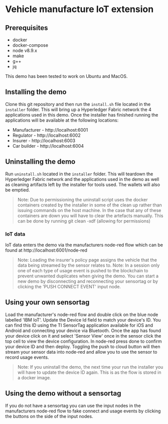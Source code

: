 # Vehicle manufacture IoT extension

## Prerequisites

- docker
- docker-compose
- node v8.9.x
- make
- g++
- jq

This demo has been tested to work on Ubuntu and MacOS.

## Installing the demo

Clone this git repository and then run the `install.sh` file located in the `installer` folder. This will bring up a Hyperledger Fabric network the 4 applications used in this demo. Once the installer has finished running the applications will be available at the following locations:

- Manufacturer - http://localhost:6001
- Regulator - http://localhost:6002
- Insurer - http://localhost:6003
- Car builder - http://localhost:6004

## Uninstalling the demo
Run `uninstall.sh` located in the `installer` folder. This will teardown the Hyperledger Fabric network and the applications used in the demo as well as cleaning artifacts left by the installer for tools used. The wallets will also be emptied.

> Note: Due to permissioning the uninstall script uses the docker containers created by the installer in some of the clean up rather than issuing commands on the host machine. In the case that any of these containers are down you will have to clear the artefacts manually. This can be done by running git clean -xdf (allowing for permissions)

### IoT data

IoT data enters the demo via the manufacturers node-red flow which can be found at http://localhost:6001/node-red

> Note: Loading the insurer's policy page assigns the vehicle that the data being streamed by the sensor relates to.
> Note: In a session only one of each type of usage event is pushed to the blockchain to prevent unwanted duplicates when giving the demo. You can start a new demo by disconnecting and reconnecting your sensortag or by clicking the 'PUSH CONNECT EVENT' input node.

## Using your own sensortag

Load the manufacturer's node-red flow and double click on the blue node labelled 'IBM IoT'. Update the Device Id field to match your device's ID. You can find this ID using the TI SensorTag application available for iOS and Android and connecting your device via Bluetooth. Once the app has found your device click on it and select 'Sensor View' once in the sensor click the top cell to view the device configuration. In node-red press done to confirm your device ID and then deploy. Toggling the push to cloud button will then stream your sensor data into node-red and allow you to use the sensor to record usage events.

> Note: If you uninstall the demo, the next time your run the installer you will have to update the device ID again. This is as the flow is stored in a docker image.

## Using the demo without a sensortag

If you do not have a sensortag you can use the input nodes in the manufacturers node-red flow to fake connect and usage events by clicking the buttons on the side of the input nodes.
